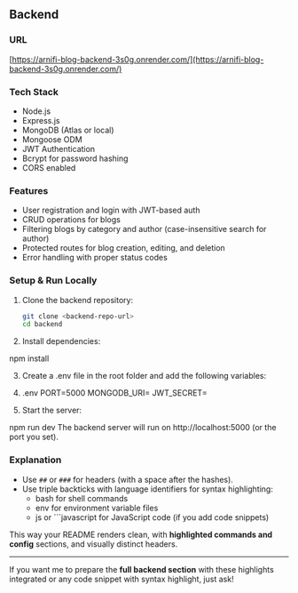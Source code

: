 ## Backend

### URL  
[https://arnifi-blog-backend-3s0g.onrender.com/](https://arnifi-blog-backend-3s0g.onrender.com/)

### Tech Stack  
- Node.js  
- Express.js  
- MongoDB (Atlas or local)  
- Mongoose ODM  
- JWT Authentication  
- Bcrypt for password hashing  
- CORS enabled  

### Features  
- User registration and login with JWT-based auth  
- CRUD operations for blogs  
- Filtering blogs by category and author (case-insensitive search for author)  
- Protected routes for blog creation, editing, and deletion  
- Error handling with proper status codes  

### Setup & Run Locally

1. Clone the backend repository:

   ```bash
   git clone <backend-repo-url>
   cd backend
2. Install dependencies:

npm install

3. Create a .env file in the root folder and add the following variables:

4. .env
PORT=5000
MONGODB_URI=<your-mongodb-connection-string>
JWT_SECRET=<your-jwt-secret>

5. Start the server:


npm run dev
The backend server will run on http://localhost:5000 (or the port you set).


### Explanation

- Use `##` or `###` for headers (with a space after the hashes).  
- Use triple backticks with language identifiers for syntax highlighting:  
  - bash for shell commands  
  - env for environment variable files  
  - js or ```javascript for JavaScript code (if you add code snippets)  

This way your README renders clean, with **highlighted commands and config** sections, and visually distinct headers.

---

If you want me to prepare the **full backend section** with these highlights integrated or any code snippet with syntax highlight, just ask!


